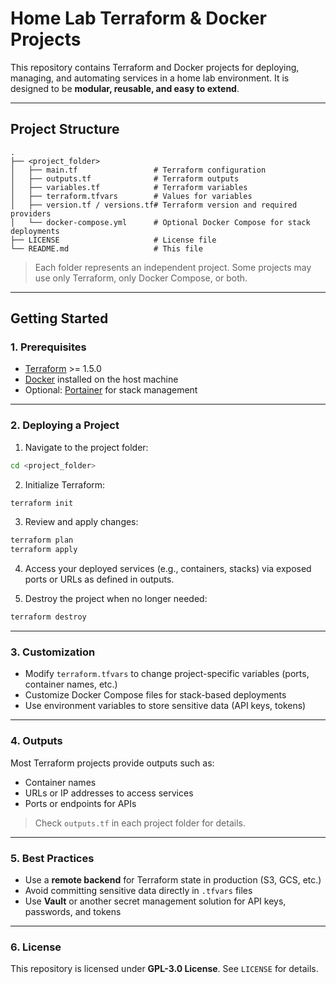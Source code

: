 # Home Lab Terraform & Docker Projects

This repository contains Terraform and Docker projects for deploying, managing, and automating services in a home lab environment. It is designed to be **modular, reusable, and easy to extend**.

---

## **Project Structure**

```
.
├── <project_folder>
│   ├── main.tf                 # Terraform configuration
│   ├── outputs.tf              # Terraform outputs
│   ├── variables.tf            # Terraform variables
│   ├── terraform.tfvars        # Values for variables
│   ├── version.tf / versions.tf# Terraform version and required providers
│   └── docker-compose.yml      # Optional Docker Compose for stack deployments
├── LICENSE                     # License file
└── README.md                   # This file
```

> Each folder represents an independent project. Some projects may use only Terraform, only Docker Compose, or both.

---

## **Getting Started**

### **1. Prerequisites**

* [Terraform](https://www.terraform.io/downloads) >= 1.5.0
* [Docker](https://docs.docker.com/get-docker/) installed on the host machine
* Optional: [Portainer](https://www.portainer.io/) for stack management

---

### **2. Deploying a Project**

1. Navigate to the project folder:

```bash
cd <project_folder>
```

2. Initialize Terraform:

```bash
terraform init
```

3. Review and apply changes:

```bash
terraform plan
terraform apply
```

4. Access your deployed services (e.g., containers, stacks) via exposed ports or URLs as defined in outputs.

5. Destroy the project when no longer needed:

```bash
terraform destroy
```

---

### **3. Customization**

* Modify `terraform.tfvars` to change project-specific variables (ports, container names, etc.)
* Customize Docker Compose files for stack-based deployments
* Use environment variables to store sensitive data (API keys, tokens)

---

### **4. Outputs**

Most Terraform projects provide outputs such as:

* Container names
* URLs or IP addresses to access services
* Ports or endpoints for APIs

> Check `outputs.tf` in each project folder for details.

---

### **5. Best Practices**

* Use a **remote backend** for Terraform state in production (S3, GCS, etc.)
* Avoid committing sensitive data directly in `.tfvars` files
* Use **Vault** or another secret management solution for API keys, passwords, and tokens

---

### **6. License**

This repository is licensed under **GPL-3.0 License**. See `LICENSE` for details.
